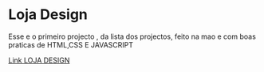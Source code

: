 # Loja Design
 Esse e o primeiro projecto , da lista dos projectos, feito na mao e com boas praticas de HTML,CSS E JAVASCRIPT

<a href="https://antonio-sitoe.github.io/Loja-Design/">Link LOJA DESIGN</a>
